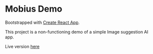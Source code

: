 # Mobius Demo

Bootstrapped with [Create React App](https://github.com/facebook/create-react-app).

This project is a non-functioning demo of a simple Image suggestion AI app.

Live version [here](https://mobius-nine.vercel.app/)


